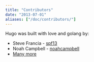 ```yaml
---
title: "Contributors"
date: "2013-07-01"
aliases: ["/doc/contributors/"]
---
```


Hugo was built with love and golang by:

* Steve Francia - [spf13](https://github.com/spf13)
* Noah Campbell - [noahcampbell](https://github.com/noahcampbell)
* [Many more](http://github.com/spf13/hugo/graphs/contributors)

